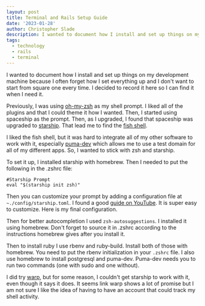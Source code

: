 ```yaml
---
layout: post
title: Terminal and Rails Setup Guide
date: '2023-01-28'
author: Christopher Slade
description: I wanted to document how I install and set up things on my development machine because I often forget how I set everything up and I don't want to start from square one every time. I decided to record it here so I can find it when I need it.
tags: 
  - technology
  - rails
  - terminal
---
```


I wanted to document how I install and set up things on my development machine because I often forget how I set everything up and I don't want to start from square one every time. I decided to record it here so I can find it when I need it.

Previously, I was using [oh-my-zsh](https://ohmyz.sh) as my shell prompt. I liked all of the plugins and that I could theme it how I wanted. Then, I started using spaceship as the prompt. Then, as I upgraded, I found that spaceship was upgraded to [starship](https://starship.rs). That lead me to find the [fish shell](https://fishshell.com).

I liked the fish shell, but it was hard to integrate all of my other software to work with it, especially [puma-dev](https://github.com/puma/puma-dev) which allows me to use a test domain for all of my different apps. So, I wanted to stick with zsh and starship.

To set it up, I installed starship with homebrew. Then I needed to put the following in the .zshrc file:

    #Starship Prompt
    eval "$(starship init zsh)" 

Then you can customize your prompt by adding a configuration file at `~./config/starship.toml`. I found a good [guide on YouTube](https://www.youtube.com/watch?v=VgTu1_92U0U). It is super easy to customize. Here is my final configuration.

Then for better autocompletion I used `zsh-autosuggestions`. I installed it using homebrew. Don't forget to source it in .zshrc according to the instructions homebrew gives after you install it.

<script src="https://gist.github.com/crslade/2e23f91f8d531aee5b5b6b5b4e38a458.js"></script>

Then to install ruby I use rbenv and ruby-build. Install both of those with homebrew. You need to put the rbenv initialization in your `.zshrc` file. I also use homebrew to install postgresql and puma-dev. Puma-dev needs you to run two commands (one with sudo and one without).

I did try [warp](https://www.warp.dev), but for some reason, I couldn't get starship to work with it, even though it says it does. It seems link warp shows a lot of promise but I am not sure I like the idea of having to have an account that could track my shell activity.

